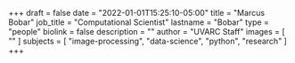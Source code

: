 +++
draft = false
date = "2022-01-01T15:25:10-05:00"
title = "Marcus Bobar"
job_title = "Computational Scientist"
lastname = "Bobar"
type = "people"
biolink = false
description = ""
author = "UVARC Staff"
images = [
  ""
]
subjects = [
  "image-processing",
  "data-science",
  "python",
  "research"
]
+++
